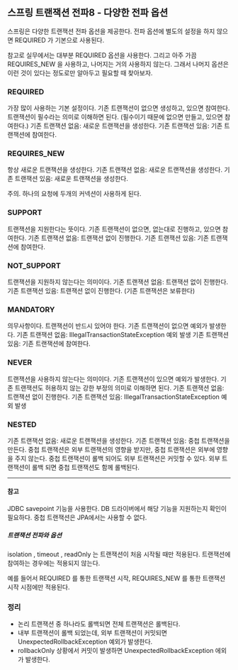 
## 스프링 트랜잭션 전파8 - 다양한 전파 옵션
스프링은 다양한 트랜잭션 전파 옵션을 제공한다. 전파 옵션에 별도의 설정을 하지 않으면 REQUIRED 가 기본으로 사용된다.

참고로 실무에서는 대부분 REQUIRED 옵션을 사용한다. 그리고 아주 가끔 REQUIRES_NEW 을 사용하고, 나머지는 거의 사용하지 않는다. 그래서 나머지 옵션은 이런 것이 있다는 정도로만 알아두고 필요할 때 찾아보자.

### REQUIRED
가장 많이 사용하는 기본 설정이다. 기존 트랜잭션이 없으면 생성하고, 있으면 참여한다. 트랜잭션이 필수라는 의미로 이해하면 된다. (필수이기 때문에 없으면 만들고, 있으면 참여한다.) 기존 트랜잭션 없음: 새로운 트랜잭션을 생성한다.
기존 트랜잭션 있음: 기존 트랜잭션에 참여한다.

### REQUIRES_NEW
항상 새로운 트랜잭션을 생성한다.
기존 트랜잭션 없음: 새로운 트랜잭션을 생성한다. 기존 트랜잭션 있음: 새로운 트랜잭션을 생성한다.

주의. 하나의 요청에 두개의 커넥션이 사용하게 된다.

### SUPPORT
트랜잭션을 지원한다는 뜻이다. 기존 트랜잭션이 없으면, 없는대로 진행하고, 있으면 참여한다. 기존 트랜잭션 없음: 트랜잭션 없이 진행한다.
기존 트랜잭션 있음: 기존 트랜잭션에 참여한다.

### NOT_SUPPORT
트랜잭션을 지원하지 않는다는 의미이다.
기존 트랜잭션 없음: 트랜잭션 없이 진행한다.
기존 트랜잭션 있음: 트랜잭션 없이 진행한다. (기존 트랜잭션은 보류한다)

### MANDATORY
의무사항이다. 트랜잭션이 반드시 있어야 한다. 기존 트랜잭션이 없으면 예외가 발생한다. 기존 트랜잭션 없음: IllegalTransactionStateException 예외 발생
기존 트랜잭션 있음: 기존 트랜잭션에 참여한다.

### NEVER
트랜잭션을 사용하지 않는다는 의미이다. 기존 트랜잭션이 있으면 예외가 발생한다. 기존 트랜잭션도 허용하지 않는 강한 부정의 의미로 이해하면 된다.
기존 트랜잭션 없음: 트랜잭션 없이 진행한다.
기존 트랜잭션 있음: IllegalTransactionStateException 예외 발생

### NESTED
기존 트랜잭션 없음: 새로운 트랜잭션을 생성한다.
기존 트랜잭션 있음: 중첩 트랜잭션을 만든다.
중첩 트랜잭션은 외부 트랜잭션의 영향을 받지만, 중첩 트랜잭션은 외부에 영향을 주지 않는다. 중첩 트랜잭션이 롤백 되어도 외부 트랜잭션은 커밋할 수 있다.
외부 트랜잭션이 롤백 되면 중첩 트랜잭션도 함께 롤백된다.


--- 

#### 참고
JDBC savepoint 기능을 사용한다. DB 드라이버에서 해당 기능을 지원하는지 확인이 필요하다. 중첩 트랜잭션은 JPA에서는 사용할 수 없다.

##### 트랜잭션 전파와 옵션
isolation , timeout , readOnly 는 트랜잭션이 처음 시작될 때만 적용된다. 트랜잭션에 참여하는 경우에는 적용되지 않는다.

예를 들어서 REQUIRED 를 통한 트랜잭션 시작, REQUIRES_NEW 를 통한 트랜잭션 시작 시점에만 적용된다.


### 정리

- 논리 트랜잭션 중 하나라도 롤백되면 전체 트랜잭션은 롤백된다.
- 내부 트랜잭션이 롤백 되었는데, 외부 트랜잭션이 커밋되면 UnexpectedRollbackException 예외가 발생한다.
- rollbackOnly 상황에서 커밋이 발생하면 UnexpectedRollbackException 에외가 발생한다.
